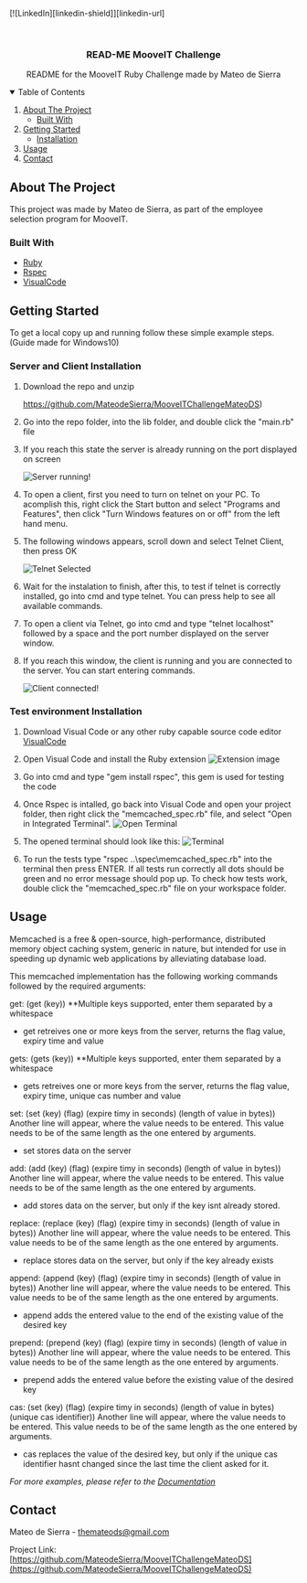 
[![LinkedIn][linkedin-shield]][linkedin-url]



<br />
<p align="center">
  <h3 align="center">READ-ME MooveIT Challenge</h3>

  <p align="center">
    README for the MooveIT Ruby Challenge made by Mateo de Sierra
    <br />
  </p>
</p>



<!-- TABLE OF CONTENTS -->
<details open="open">
  <summary>Table of Contents</summary>
  <ol>
    <li>
      <a href="#about-the-project">About The Project</a>
      <ul>
        <li><a href="#built-with">Built With</a></li>
      </ul>
    </li>
    <li>
      <a href="#getting-started">Getting Started</a>
      <ul>
        <li><a href="#installation">Installation</a></li>
      </ul>
    </li>
    <li><a href="#usage">Usage</a></li>
    <li><a href="#contact">Contact</a></li>
  </ol>
</details>



<!-- ABOUT THE PROJECT -->
## About The Project

This project was made by Mateo de Sierra, as part of the employee selection program for MooveIT.

### Built With

* [Ruby](https://www.ruby-lang.org/)
* [Rspec](https://rspec.info/)
* [VisualCode](https://code.visualstudio.com/)



<!-- GETTING STARTED -->
## Getting Started

To get a local copy up and running follow these simple example steps. (Guide made for Windows10)


### Server and Client Installation

1. Download the repo and unzip

   https://github.com/MateodeSierra/MooveITChallengeMateoDS)

2. Go into the repo folder, into the lib folder, and double click the "main.rb" file
3. If you reach this state the server is already running on the port displayed on screen

   ![Server running!](https://i.imgur.com/qSOW8B8.png)
4. To open a client, first you need to turn on telnet on your PC. To acomplish this, right click the Start button and select "Programs and Features", then click "Turn Windows features on or off" from the left hand menu.

5. The following windows appears, scroll down and select Telnet Client, then press OK

   ![Telnet Selected](https://kencenerelli.files.wordpress.com/2017/07/telnet03_thumb.png?w=415&h=368)

6. Wait for the instalation to finish, after this, to test if telnet is correctly installed, go into cmd and type telnet. You can press help to see all available commands.

7. To open a client via Telnet, go into cmd and type "telnet localhost" followed by a space and the port number displayed on the server window.

8. If you reach this window, the client is running and you are connected to the server. You can start entering commands.

   ![Client connected!](https://i.imgur.com/QoZkzi6.png)

### Test environment Installation

1. Download Visual Code or any other ruby capable source code editor  [VisualCode](https://code.visualstudio.com/)

2. Open Visual Code and install the Ruby extension
   ![Extension image](https://i.imgur.com/YQ70jGK.png)

3. Go into cmd and type "gem install rspec", this gem is used for testing the code

4. Once Rspec is intalled, go back into Visual Code and open your project folder, then right click the "memcached_spec.rb" file, and select "Open in Integrated Terminal".
   ![Open Terminal](https://i.imgur.com/52OM44p.png)

5. The opened terminal should look like this:
   ![Terminal](https://i.imgur.com/dE8AuTH.png)

6. To run the tests type "rspec ..\spec\memcached_spec.rb" into the terminal then press ENTER. If all tests run correctly all dots should be green and no error message should pop up. To check how tests work, double click the "memcached_spec.rb" file on your workspace folder.





<!-- USAGE EXAMPLES -->
## Usage

Memcached is a free & open-source, high-performance, distributed memory object caching system, generic in nature, but intended for use in speeding up dynamic web applications by alleviating database load.

This memcached implementation has the following working commands followed by the required arguments:

get:  (get (key))  **Multiple keys supported, enter them separated by a whitespace
* get retreives one or more keys from the server, returns the flag value, expiry time and value

gets: (gets (key))  **Multiple keys supported, enter them separated by a whitespace
* gets retreives one or more keys from the server, returns the flag value, expiry time, unique cas number and value

set: (set (key) (flag) (expire timy in seconds) (length of value in bytes)) Another line will appear, where the value needs to be entered. This value needs to be of the same length as the one entered by arguments.
* set stores data on the server

add: (add (key) (flag) (expire timy in seconds) (length of value in bytes)) Another line will appear, where the value needs to be entered. This value needs to be of the same length as the one entered by arguments.
* add stores data on the server, but only if the key isnt already stored.

replace: (replace (key) (flag) (expire timy in seconds) (length of value in bytes)) Another line will appear, where the value needs to be entered. This value needs to be of the same length as the one entered by arguments.
* replace stores data on the server, but only if the key already exists

append: (append (key) (flag) (expire timy in seconds) (length of value in bytes)) Another line will appear, where the value needs to be entered. This value needs to be of the same length as the one entered by arguments.
* append adds the entered value to the end of the existing value of the desired key

prepend: (prepend (key) (flag) (expire timy in seconds) (length of value in bytes)) Another line will appear, where the value needs to be entered. This value needs to be of the same length as the one entered by arguments.
* prepend adds the entered value before the existing value of the desired key

cas: (set (key) (flag) (expire timy in seconds) (length of value in bytes) (unique cas identifier)) Another line will appear, where the value needs to be entered. This value needs to be of the same length as the one entered by arguments.
* cas replaces the value of the desired key, but only if the unique cas identifier hasnt changed since the last time the client asked for it.



_For more examples, please refer to the [Documentation](https://github.com/memcached/memcached/blob/master/doc/protocol.txt)_




<!-- CONTACT -->
## Contact

Mateo de Sierra - themateods@gmail.com

Project Link: [https://github.com/MateodeSierra/MooveITChallengeMateoDS](https://github.com/MateodeSierra/MooveITChallengeMateoDS)

